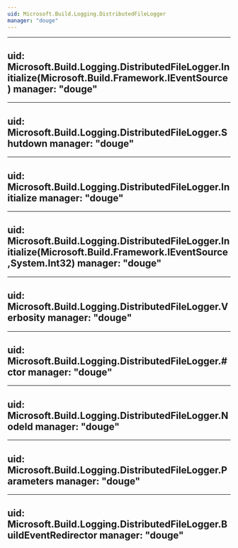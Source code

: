 ```yaml
---
uid: Microsoft.Build.Logging.DistributedFileLogger
manager: "douge"
---
```


---
uid: Microsoft.Build.Logging.DistributedFileLogger.Initialize(Microsoft.Build.Framework.IEventSource)
manager: "douge"
---

---
uid: Microsoft.Build.Logging.DistributedFileLogger.Shutdown
manager: "douge"
---

---
uid: Microsoft.Build.Logging.DistributedFileLogger.Initialize
manager: "douge"
---

---
uid: Microsoft.Build.Logging.DistributedFileLogger.Initialize(Microsoft.Build.Framework.IEventSource,System.Int32)
manager: "douge"
---

---
uid: Microsoft.Build.Logging.DistributedFileLogger.Verbosity
manager: "douge"
---

---
uid: Microsoft.Build.Logging.DistributedFileLogger.#ctor
manager: "douge"
---

---
uid: Microsoft.Build.Logging.DistributedFileLogger.NodeId
manager: "douge"
---

---
uid: Microsoft.Build.Logging.DistributedFileLogger.Parameters
manager: "douge"
---

---
uid: Microsoft.Build.Logging.DistributedFileLogger.BuildEventRedirector
manager: "douge"
---
